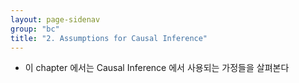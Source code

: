```yaml
---
layout: page-sidenav
group: "bc"
title: "2. Assumptions for Causal Inference"
---
```


- 이 chapter 에서는 Causal Inference 에서 사용되는 가정들을 살펴본다
